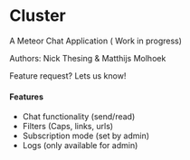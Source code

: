 Cluster
=======

A Meteor Chat Application ( Work in progress)

Authors: Nick Thesing & Matthijs Molhoek

Feature request? Lets us know!

<h4> Features </h4>

- Chat functionality (send/read)
- Filters (Caps, links, urls)
- Subscription mode (set by admin)
- Logs (only available for admin)
